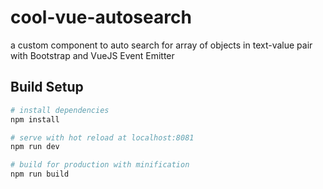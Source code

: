 # cool-vue-autosearch
a custom component to auto search for array of objects in text-value pair with Bootstrap and VueJS Event Emitter
## Build Setup

````bash
# install dependencies
npm install

# serve with hot reload at localhost:8081
npm run dev

# build for production with minification
npm run build
